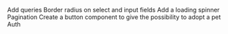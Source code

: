Add queries
Border radius on select and input fields
Add a loading spinner
Pagination
Create a button component to give the possibility to adopt a pet
Auth